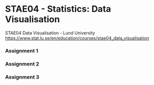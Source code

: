 # STAE04 - Statistics: Data Visualisation

STAE04 Data Visualisation - Lund University
https://www.stat.lu.se/en/education/courses/stae04_data_visualisation

### Assignment 1


### Assignment 2


### Assignment 3

